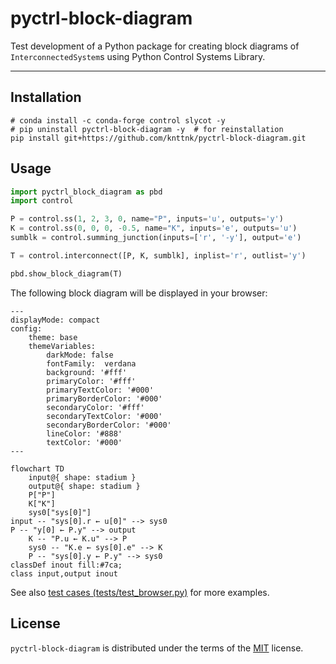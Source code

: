 # pyctrl-block-diagram

Test development of a Python package for creating block diagrams of `InterconnectedSystem`s using Python Control Systems Library.

-----

## Installation

```console
# conda install -c conda-forge control slycot -y
# pip uninstall pyctrl-block-diagram -y  # for reinstallation
pip install git+https://github.com/knttnk/pyctrl-block-diagram.git
```

## Usage

```python
import pyctrl_block_diagram as pbd
import control

P = control.ss(1, 2, 3, 0, name="P", inputs='u', outputs='y')
K = control.ss(0, 0, 0, -0.5, name="K", inputs='e', outputs='u')
sumblk = control.summing_junction(inputs=['r', '-y'], output='e')

T = control.interconnect([P, K, sumblk], inplist='r', outlist='y')

pbd.show_block_diagram(T)
```

The following block diagram will be displayed in your browser:

```mermaid
---
displayMode: compact
config:
    theme: base
    themeVariables:
        darkMode: false
        fontFamily:  verdana
        background: '#fff'
        primaryColor: '#fff'
        primaryTextColor: '#000'
        primaryBorderColor: '#000'
        secondaryColor: '#fff'
        secondaryTextColor: '#000'
        secondaryBorderColor: '#000'
        lineColor: '#888'
        textColor: '#000'
---

flowchart TD
    input@{ shape: stadium }
    output@{ shape: stadium }
    P["P"]
    K["K"]
    sys0["sys[0]"]
input -- "sys[0].r ← u[0]" --> sys0
P -- "y[0] ← P.y" --> output
    K -- "P.u ← K.u" --> P
    sys0 -- "K.e ← sys[0].e" --> K
    P -- "sys[0].y ← P.y" --> sys0
classDef inout fill:#7ca;
class input,output inout
```

See also [test cases (tests/test_browser.py)](tests/test_browser.py) for more examples.

## License

`pyctrl-block-diagram` is distributed under the terms of the [MIT](https://spdx.org/licenses/MIT.html) license.
